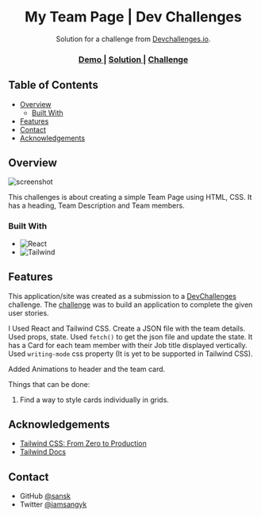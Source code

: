 <!-- Please update value in the {}  -->

<h1 align="center">My Team Page | Dev Challenges</h1>

<div align="center">
   Solution for a challenge from  <a href="http://devchallenges.io" target="_blank">Devchallenges.io</a>.
</div>

<div align="center">
  <h3>
    <a href="https://my-team-page-sansk.netlify.app/">
      Demo
    </a>
    <span> | </span>
    <a href="https://github.com/sansk/my-team-page-devchallenges">
      Solution
    </a>
    <span> | </span>
    <a href="https://devchallenges.io/challenges/hhmesazsqgKXrTkYkt0U">
      Challenge
    </a>
  </h3>
</div>

<!-- TABLE OF CONTENTS -->

## Table of Contents

- [Overview](#overview)
  - [Built With](#built-with)
- [Features](#features)
- [Contact](#contact)
- [Acknowledgements](#acknowledgements)

<!-- OVERVIEW -->

## Overview

![screenshot](./design/my-team-page.gif)

This challenges is about creating a simple Team Page using HTML, CSS. It has a heading, Team Description and Team members.

### Built With

<!-- This section should list any major frameworks that you built your project using. Here are a few examples.-->
- ![React](https://img.shields.io/badge/-React-61DAFB?style=plastic&logo=react&labelColor=3b2e5a&logoWidth=20)
- ![Tailwind](https://img.shields.io/badge/-TailwindCSS-38B2AC?style=plastic&logo=tailwind-css&labelColor=3b2e5a&logoWidth=20)

## Features

<!-- List the features of your application or follow the template. Don't share the figma file here :) -->

This application/site was created as a submission to a [DevChallenges](https://devchallenges.io/challenges) challenge. The [challenge](https://devchallenges.io/challenges/hhmesazsqgKXrTkYkt0U) was to build an application to complete the given user stories.

I Used React and Tailwind CSS. Create a JSON file with the team details. Used props, state. Used `fetch()` to get the json file and update the state.
It has a Card for each team member with their Job title displayed vertically. Used `writing-mode` css property (It is yet to be supported in Tailwind CSS). 

Added Animations to header and the team card.

Things that can be done:
1. Find a way to style cards individually in grids.

## Acknowledgements

<!-- This section should list any articles or add-ons/plugins that helps you to complete the project. This is optional but it will help you in the future. For exmpale -->

- [Tailwind CSS: From Zero to Production](https://www.youtube.com/playlist?list=PL5f_mz_zU5eXWYDXHUDOLBE0scnuJofO0)
- [Tailwind Docs](https://tailwindcss.com/docs/installation)

## Contact

- GitHub [@sansk](https://github.com/sansk)
- Twitter [@iamsangyk](https://twitter.com/iamsangyk)

